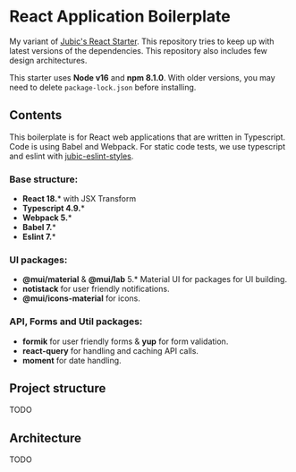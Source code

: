 # React Application Boilerplate

My variant of [Jubic's React Starter](https://github.com/jubicoy). This repository tries to keep up with latest versions of the dependencies. This repository also includes few design architectures.

This starter uses **Node v16** and **npm 8.1.0**. With older versions, you may need to delete `package-lock.json` before installing.

## Contents

This boilerplate is for React web applications that are written in Typescript. Code is using Babel and Webpack. For static code tests, we use typescript and eslint with [jubic-eslint-styles](https://github.com/jubicoy/eslint-config-jubic-typescript).

### Base structure:
* **React 18.*** with JSX Transform
* **Typescript 4.9.***
* **Webpack 5.***
* **Babel 7.***
* **Eslint 7.***

### UI packages:
* **@mui/material** & **@mui/lab** 5.* Material UI for packages for UI building.
* **notistack** for user friendly notifications.
* **@mui/icons-material** for icons.

### API, Forms and Util packages:
* **formik** for user friendly forms & **yup** for form validation.
* **react-query** for handling and caching API calls.
* **moment** for date handling.

## Project structure

TODO

## Architecture

TODO
